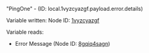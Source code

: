 "PingOne" - (ID: local.1vyzcyazgf.payload.error.details)

Variable written:
Node ID: [1vyzcyazgf](../nodes/1vyzcyazgf.md)

Variable reads:
* Error Message (Node ID: [8gqiq4sagn](../nodes/8gqiq4sagn.md))
